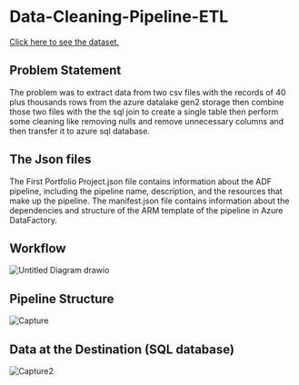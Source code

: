  # Data-Cleaning-Pipeline-ETL
 [Click here to see the dataset.](https://www.kaggle.com/datasets/stefanoleone992/filmtv-movies-dataset)
 ## Problem Statement
 The problem was to extract data from two csv files with the records of 40 plus thousands rows from the azure datalake gen2 storage then combine those two files with the the sql join to create a single table then perform some cleaning like removing nulls and remove unnecessary columns and then transfer it to azure sql database.
 ## The Json files
 The First Portfolio Project.json file contains information about the ADF pipeline, including the pipeline name, description, and the resources that make up the pipeline. The manifest.json file contains information about the dependencies and structure of the ARM template of the pipeline in Azure DataFactory.
## Workflow 
![Untitled Diagram drawio](https://user-images.githubusercontent.com/123824748/234919518-c43c67f1-4aa4-4b4e-bc80-f7d8bbcdb7e7.png)
## Pipeline Structure
![Capture](https://user-images.githubusercontent.com/123824748/234919863-8e0980e4-de84-4c0c-bb71-0045ae521037.PNG)
## Data at the Destination (SQL database)
![Capture2](https://user-images.githubusercontent.com/123824748/234920301-51f0faac-cd24-415a-8de9-4ed1713643d4.PNG)
